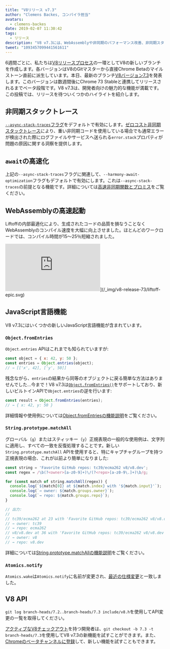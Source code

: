 ```yaml
---
title: "V8リリース v7.3"
author: "Clemens Backes, コンパイラ担当"
avatars:
  - clemens-backes
date: 2019-02-07 11:30:42
tags:
  - リリース
description: "V8 v7.3には、WebAssemblyや非同期のパフォーマンス改善、非同期スタックトレース、Object.fromEntries、String#matchAllなど、非常に多くの新機能が詰まっています！"
tweet: "1093457099441561611"
---
```

6週間ごとに、私たちは[V8リリースプロセス](/docs/release-process)の一環としてV8の新しいブランチを作成します。各バージョンはV8のGitマスターから直接Chrome Betaのマイルストーン直前に派生しています。本日、最新のブランチ[V8バージョン7.3](https://chromium.googlesource.com/v8/v8.git/+log/branch-heads/7.3)を発表します。このバージョンは数週間後にChrome 73 Stableと連携してリリースされるまでベータ段階です。V8 v7.3は、開発者向けの魅力的な機能が満載です。この投稿では、リリースを待ついくつかのハイライトを紹介します。

<!--truncate-->
## 非同期スタックトレース

[`--async-stack-traces`フラグ](/blog/fast-async#improved-developer-experience)をデフォルトで有効にします。[ゼロコスト非同期スタックトレース](https://bit.ly/v8-zero-cost-async-stack-traces)により、重い非同期コードを使用している場合でも通常エラーが検出された際にログファイルやサービスへ送られる`error.stack`プロパティが問題の原因に関する洞察を提供します。

## `await`の高速化

上記の`--async-stack-traces`フラグに関連して、`--harmony-await-optimization`フラグもデフォルトで有効にします。これは`--async-stack-traces`の前提となる機能です。詳細については[高速非同期関数とプロミス](/blog/fast-async#await-under-the-hood)をご覧ください。

## WebAssemblyの高速起動

Liftoffの内部最適化により、生成されたコードの品質を損なうことなくWebAssemblyのコンパイル速度を大幅に向上させました。ほとんどのワークロードでは、コンパイル時間が15〜25％短縮されました。

![Epic ZenGardenデモのLiftoffコンパイル時間](https://s3.amazonaws.com/mozilla-games/ZenGarden/EpicZenGarden.html)](/_img/v8-release-73/liftoff-epic.svg)

## JavaScript言語機能

V8 v7.3にはいくつかの新しいJavaScript言語機能が含まれています。

### `Object.fromEntries`

`Object.entries` APIはこれまでも知られていますが:

```js
const object = { x: 42, y: 50 };
const entries = Object.entries(object);
// → [['x', 42], ['y', 50]]
```

残念ながら、`entries`の結果から同等のオブジェクトに戻る簡単な方法はありませんでした…今まで！V8 v7.3は[`Object.fromEntries()`](/features/object-fromentries)をサポートしており、新しいビルトインAPIで`Object.entries`の逆を行います:

```js
const result = Object.fromEntries(entries);
// → { x: 42, y: 50 }
```

詳細情報や使用例については[Object.fromEntriesの機能説明](/features/object-fromentries)をご覧ください。

### `String.prototype.matchAll`

グローバル（`g`）またはスティッキー（`y`）正規表現の一般的な使用例は、文字列に適用し、すべての一致を反復処理することです。新しい`String.prototype.matchAll` APIを使用すると、特にキャプチャグループを持つ正規表現の場合、これが以前より簡単になりました:

```js
const string = 'Favorite GitHub repos: tc39/ecma262 v8/v8.dev';
const regex = /\b(?<owner>[a-z0-9]+)\/(?<repo>[a-z0-9\.]+)\b/g;

for (const match of string.matchAll(regex)) {
  console.log(`${match[0]} at ${match.index} with '${match.input}'`);
  console.log(`→ owner: ${match.groups.owner}`);
  console.log(`→ repo: ${match.groups.repo}`);
}

// 出力:
//
// tc39/ecma262 at 23 with 'Favorite GitHub repos: tc39/ecma262 v8/v8.dev'
// → owner: tc39
// → repo: ecma262
// v8/v8.dev at 36 with 'Favorite GitHub repos: tc39/ecma262 v8/v8.dev'
// → owner: v8
// → repo: v8.dev
```

詳細については[String.prototype.matchAllの機能説明](/features/string-matchall)をご覧ください。

### `Atomics.notify`

`Atomics.wake`は`Atomics.notify`に名前が変更され、[最近の仕様変更](https://github.com/tc39/ecma262/pull/1220)と一致しました。

## V8 API

`git log branch-heads/7.2..branch-heads/7.3 include/v8.h`を使用してAPI変更の一覧を取得してください。

[アクティブなV8チェックアウト](/docs/source-code#using-git)を持つ開発者は、`git checkout -b 7.3 -t branch-heads/7.3`を使用してV8 v7.3の新機能を試すことができます。また、[Chromeのベータチャンネルに登録](https://www.google.com/chrome/browser/beta.html)して、新しい機能を試すこともできます。
